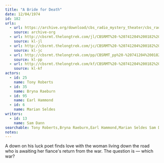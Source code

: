 ```yaml
---
title: "A Bride for Death"
date: 12/04/1974
id: 182
urls: 
  - url: https://archive.org/download/cbs_radio_mystery_theater/cbs_radio_mystery_theater-0151-0200.zip/cbs_radio_mystery_theater-0151-0200%2Fcbsrmt_0182_a_bride_for_death.mp3
    source: archive-org
  - url: http://cbsrmt.thelongtrek.com/jl/CBSRMT%20-%20741204%200182%20A%20Bride%20For%20Death_jl.mp3
    source: kl-jl
  - url: http://cbsrmt.thelongtrek.com/jc/CBSRMT%20-%20741204%200182%20Bride%20For%20Death%20vbr%20kb_jc.mp3
    source: kl-jc
  - url: http://cbsrmt.thelongtrek.com/pp/CBSRMT_pp%20-%20741204%200182%20A%20Bride%20for%20Death.mp3
    source: kl-pp
  - url: http://cbsrmt.thelongtrek.com/kf/CBSRMT%20-%20741204%200182%20A%20Bride%20For%20Death_kf.mp3
    source: kl-kf
actors:  
  - id: 25
    name: Tony Roberts  
  - id: 35
    name: Bryna Raeburn  
  - id: 95
    name: Earl Hammond  
  - id: 6
    name: Marian Seldes
writers:  
  - id: 13
    name: Sam Dann
searchable: Tony Roberts,Bryna Raeburn,Earl Hammond,Marian Seldes Sam Dann
notes:  
---
```

A down on his luck poet finds love with the woman living down the road who is awaiting her fiance's return from the war. The question is — which war?